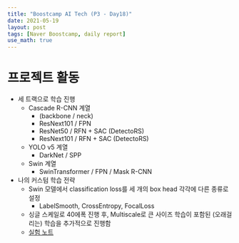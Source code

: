 ```yaml
---
title: "Boostcamp AI Tech (P3 - Day18)"
date: 2021-05-19
layout: post
tags: [Naver Boostcamp, daily report]
use_math: true
---
```


# 프로젝트 활동
* 세 트랙으로 학습 진행
    * Cascade R-CNN 계열
        * (backbone / neck)
        * ResNext101 / FPN
        * ResNet50 / RFN + SAC (DetectoRS)
        * ResNext101 / RFN + SAC (DetectoRS)
    * YOLO v5 계열
        * DarkNet / SPP
    * Swin 계열
        * SwinTransformer / FPN / Mask R-CNN
* 나의 커스텀 학습 전략
    * Swin 모델에서 classification loss를 세 개의 box head 각각에 다른 종류로 설정
        * LabelSmooth, CrossEntropy, FocalLoss
    * 싱글 스케일로 40에폭 진행 후, Multiscale로 큰 사이즈 학습이 포함된 (오래걸리는) 학습을 추가적으로 진행함
    * [실험 노트](https://docs.google.com/spreadsheets/d/1fgz2OTDS8Vzn7plbNVCt062fSE8T-RfWptqRZf9RpV8/edit#gid=346165051)
